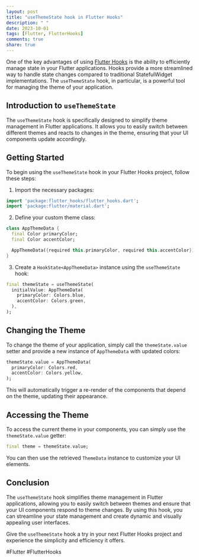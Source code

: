```yaml
---
layout: post
title: "useThemeState hook in Flutter Hooks"
description: " "
date: 2023-10-01
tags: [Flutter, FlutterHooks]
comments: true
share: true
---
```


One of the key advantages of using [Flutter Hooks](https://flutter.dev/docs/development/ui/widgets-intro/hooks) is the ability to efficiently manage state in your Flutter applications. Hooks provide a more streamlined way to handle state changes compared to traditional StatefulWidget implementations. The `useThemeState` hook, in particular, is a powerful tool for managing the theme of your application.

## Introduction to `useThemeState`

The `useThemeState` hook is specifically designed to simplify theme management in Flutter applications. It allows you to easily switch between different themes and reacts to changes in the theme, ensuring that your UI components update accordingly.

## Getting Started

To begin using the `useThemeState` hook in your Flutter Hooks project, follow these steps:

1. Import the necessary packages:
```dart
import 'package:flutter_hooks/flutter_hooks.dart';
import 'package:flutter/material.dart';
```

2. Define your custom theme class:
```dart
class AppThemeData {
  final Color primaryColor;
  final Color accentColor;

  AppThemeData({required this.primaryColor, required this.accentColor});
}
```

3. Create a `HookState<AppThemeData>` instance using the `useThemeState` hook:
```dart
final themeState = useThemeState(
  initialValue: AppThemeData(
    primaryColor: Colors.blue,
    accentColor: Colors.green,
  ),
);
```

## Changing the Theme

To change the theme of your application, simply call the `themeState.value` setter and provide a new instance of `AppThemeData` with updated colors:
```dart
themeState.value = AppThemeData(
  primaryColor: Colors.red,
  accentColor: Colors.yellow,
);
```

This will automatically trigger a re-render of the components that depend on the theme, updating their appearance.

## Accessing the Theme

To access the current theme in your components, you can simply use the `themeState.value` getter:
```dart
final theme = themeState.value;
```

You can then use the retrieved `ThemeData` instance to customize your UI elements.

## Conclusion

The `useThemeState` hook simplifies theme management in Flutter applications, allowing you to easily switch between themes and ensure that your UI components respond to theme changes. By using this hook, you can streamline your state management and create dynamic and visually appealing user interfaces.

Give the `useThemeState` hook a try in your next Flutter Hooks project and experience the simplicity and efficiency it offers.

#Flutter #FlutterHooks